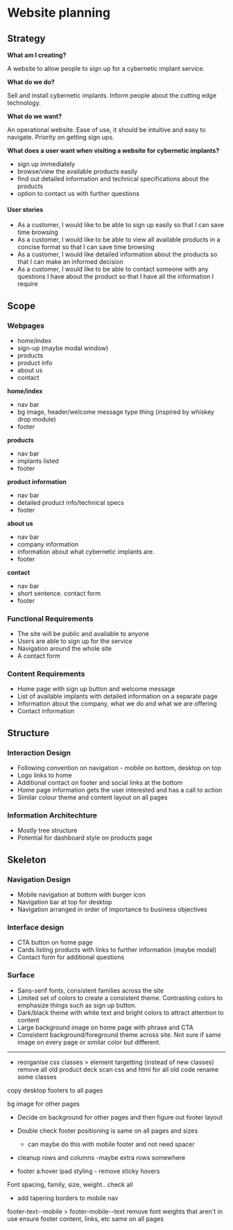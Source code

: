 # Website planning

## Strategy
**What am I creating?**

A website to allow people to sign up for a cybernetic implant service.

**What do we do?**

Sell and install cybernetic implants. Inform people about the cutting edge technology.

**What do we want?**

An operational website. Ease of use, it should be intuitive and easy to navigate. Priority on getting sign ups.

**What does a user want when visiting a website for cybernetic implants?**

* sign up immediately
* browse/view the available products easily
* find out detailed information and technical specifications about the products
* option to contact us with further questions

#### User stories

* As a customer, I would like to be able to sign up easily so that I can save time browsing
* As a customer, I would like to be able to view all available products in a concise format so that I can save time browsing
* As a customer, I would like detailed information about the products so that I can make an informed decision
* As a customer, I would like to be able to contact someone with any questions I have about the product so that I have all the information I require


## Scope

### Webpages

* home/index
* sign-up (maybe modal window)
* products
* product info
* about us
* contact


**home/index**

* nav bar
* bg image, header/welcome message type thing (inspired by whiskey drop module)
* footer

**products**

* nav bar
* implants listed
* footer

**product information**

* nav bar
* detailed product info/technical specs
* footer

**about us**

* nav bar
* company information
* information about what cybernetic implants are.
* footer

**contact**

* nav bar
* short sentence. contact form
* footer

### Functional Requirements

* The site will be public and available to anyone
* Users are able to sign up for the service
* Navigation around the whole site
* A contact form

### Content Requirements

* Home page with sign up button and welcome message
* List of available implants with detailed information on a separate page
* Information about the company, what we do and what we are offering
* Contact information


## Structure

### Interaction Design

* Following convention on navigation - mobile on bottom, desktop on top
* Logo links to home
* Additional contact on footer and social links at the bottom
* Home page information gets the user interested and has a call to action
* Similar colour theme and content layout on all pages

### Information Architechture

* Mostly tree structure
* Potential for dashboard style on products page

## Skeleton

### Navigation Design

* Mobile navigation at bottom with burger icon
* Navigation bar at top for desktop
* Navigation arranged in order of importance to business objectives

### Interface design

* CTA button on home page
* Cards listing products with links to further information (maybe modal)
* Contact form for additional questions

### Surface

* Sans-serif fonts, consistent families across the site
* Limited set of colors to create a consistent theme. Contrasting colors to emphasize things such as sign up button.
* Dark/black theme with white text and bright colors to attract attention to content
* Large background image on home page with phrase and CTA
* Consistent background/foreground theme across site. Not sure if same image on every page or similar color but different.



--------------------------

<!-- To do -->

- reorganise css
    classes > element targetting (instead of new classes)
    remove all old product deck
    scan css and html for all old code
    rename some classes

copy desktop footers to all pages

bg image for other pages

- Decide on background for other pages and then figure out footer layout
- Double check footer positioning is same on all pages and sizes
    - can maybe do this with mobile footer and not need spacer

- cleanup rows and columns -maybe extra rows somewhere
- footer a:hover ipad styling - remove sticky hovers

<!-- Text styling -->
Font spacing, family, size, weight.. check all

<!-- extra stuff -->
- add tapering borders to mobile nav


footer-text--mobile > footer-mobile--text
remove font weights that aren't in use
ensure footer content, links, etc same on all pages
